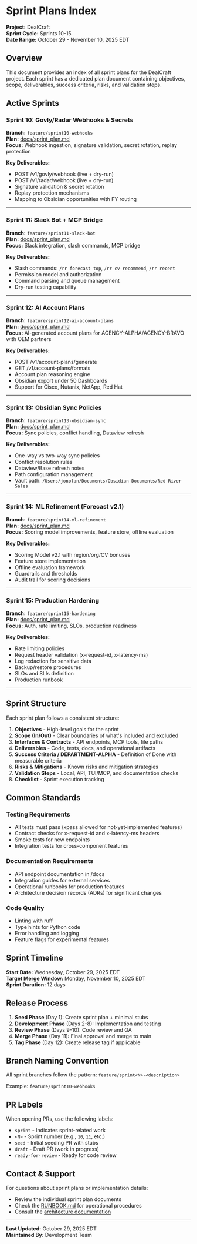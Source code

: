 # Sprint Plans Index

**Project:** DealCraft  
**Sprint Cycle:** Sprints 10-15  
**Date Range:** October 29 - November 10, 2025 EDT

## Overview

This document provides an index of all sprint plans for the DealCraft project. Each sprint has a dedicated plan document containing objectives, scope, deliverables, success criteria, risks, and validation steps.

## Active Sprints

### Sprint 10: Govly/Radar Webhooks & Secrets
**Branch:** `feature/sprint10-webhooks`  
**Plan:** [docs/sprint_plan.md](../feature/sprint10-webhooks/docs/sprint_plan.md)  
**Focus:** Webhook ingestion, signature validation, secret rotation, replay protection

**Key Deliverables:**
- POST /v1/govly/webhook (live + dry-run)
- POST /v1/radar/webhook (live + dry-run)
- Signature validation & secret rotation
- Replay protection mechanisms
- Mapping to Obsidian opportunities with FY routing

---

### Sprint 11: Slack Bot + MCP Bridge
**Branch:** `feature/sprint11-slack-bot`  
**Plan:** [docs/sprint_plan.md](../feature/sprint11-slack-bot/docs/sprint_plan.md)  
**Focus:** Slack integration, slash commands, MCP bridge

**Key Deliverables:**
- Slash commands: `/rr forecast top`, `/rr cv recommend`, `/rr recent`
- Permission model and authorization
- Command parsing and queue management
- Dry-run testing capability

---

### Sprint 12: AI Account Plans
**Branch:** `feature/sprint12-ai-account-plans`  
**Plan:** [docs/sprint_plan.md](../feature/sprint12-ai-account-plans/docs/sprint_plan.md)  
**Focus:** AI-generated account plans for AGENCY-ALPHA/AGENCY-BRAVO with OEM partners

**Key Deliverables:**
- POST /v1/account-plans/generate
- GET /v1/account-plans/formats
- Account plan reasoning engine
- Obsidian export under 50 Dashboards
- Support for Cisco, Nutanix, NetApp, Red Hat

---

### Sprint 13: Obsidian Sync Policies
**Branch:** `feature/sprint13-obsidian-sync`  
**Plan:** [docs/sprint_plan.md](../feature/sprint13-obsidian-sync/docs/sprint_plan.md)  
**Focus:** Sync policies, conflict handling, Dataview refresh

**Key Deliverables:**
- One-way vs two-way sync policies
- Conflict resolution rules
- Dataview/Base refresh notes
- Path configuration management
- Vault path: `/Users/jonolan/Documents/Obsidian Documents/Red River Sales`

---

### Sprint 14: ML Refinement (Forecast v2.1)
**Branch:** `feature/sprint14-ml-refinement`  
**Plan:** [docs/sprint_plan.md](../feature/sprint14-ml-refinement/docs/sprint_plan.md)  
**Focus:** Scoring model improvements, feature store, offline evaluation

**Key Deliverables:**
- Scoring Model v2.1 with region/org/CV bonuses
- Feature store implementation
- Offline evaluation framework
- Guardrails and thresholds
- Audit trail for scoring decisions

---

### Sprint 15: Production Hardening
**Branch:** `feature/sprint15-hardening`  
**Plan:** [docs/sprint_plan.md](../feature/sprint15-hardening/docs/sprint_plan.md)  
**Focus:** Auth, rate limiting, SLOs, production readiness

**Key Deliverables:**
- Rate limiting policies
- Request header validation (x-request-id, x-latency-ms)
- Log redaction for sensitive data
- Backup/restore procedures
- SLOs and SLIs definition
- Production runbook

---

## Sprint Structure

Each sprint plan follows a consistent structure:

1. **Objectives** - High-level goals for the sprint
2. **Scope (In/Out)** - Clear boundaries of what's included and excluded
3. **Interfaces & Contracts** - API endpoints, MCP tools, file paths
4. **Deliverables** - Code, tests, docs, and operational artifacts
5. **Success Criteria / DEPARTMENT-ALPHA** - Definition of Done with measurable criteria
6. **Risks & Mitigations** - Known risks and mitigation strategies
7. **Validation Steps** - Local, API, TUI/MCP, and documentation checks
8. **Checklist** - Sprint execution tracking

## Common Standards

### Testing Requirements
- All tests must pass (xpass allowed for not-yet-implemented features)
- Contract checks for x-request-id and x-latency-ms headers
- Smoke tests for new endpoints
- Integration tests for cross-component features

### Documentation Requirements
- API endpoint documentation in /docs
- Integration guides for external services
- Operational runbooks for production features
- Architecture decision records (ADRs) for significant changes

### Code Quality
- Linting with ruff
- Type hints for Python code
- Error handling and logging
- Feature flags for experimental features

## Sprint Timeline

**Start Date:** Wednesday, October 29, 2025 EDT  
**Target Merge Window:** Monday, November 10, 2025 EDT  
**Sprint Duration:** 12 days

## Release Process

1. **Seed Phase** (Day 1): Create sprint plan + minimal stubs
2. **Development Phase** (Days 2-8): Implementation and testing
3. **Review Phase** (Days 9-10): Code review and QA
4. **Merge Phase** (Day 11): Final approval and merge to main
5. **Tag Phase** (Day 12): Create release tag if applicable

## Branch Naming Convention

All sprint branches follow the pattern: `feature/sprint<N>-<description>`

Example: `feature/sprint10-webhooks`

## PR Labels

When opening PRs, use the following labels:
- `sprint` - Indicates sprint-related work
- `<N>` - Sprint number (e.g., `10`, `11`, etc.)
- `seed` - Initial seeding PR with stubs
- `draft` - Draft PR (work in progress)
- `ready-for-review` - Ready for code review

## Contact & Support

For questions about sprint plans or implementation details:
- Review the individual sprint plan documents
- Check the [RUNBOOK.md](../RUNBOOK.md) for operational procedures
- Consult the [architecture documentation](architecture/README.md)

---

**Last Updated:** October 29, 2025 EDT  
**Maintained By:** Development Team